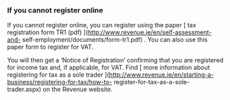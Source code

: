 ###  **If you cannot register online**

If you cannot register online, you can register using the paper [ tax
registration form TR1 (pdf) ](http://www.revenue.ie/en/self-assessment-and-
self-employment/documents/form-tr1.pdf) . You can also use this paper form to
register for VAT.

You will then get a ‘Notice of Registration’ confirming that you are
registered for income tax and, if applicable, for VAT. Find [ more information
about registering for tax as a sole trader
](http://www.revenue.ie/en/starting-a-business/registering-for-tax/how-to-
register-for-tax-as-a-sole-trader.aspx) on the Revenue website.
